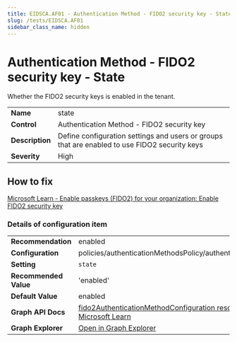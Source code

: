 ```yaml
---
title: EIDSCA.AF01 - Authentication Method - FIDO2 security key - State
slug: /tests/EIDSCA.AF01
sidebar_class_name: hidden
---
```


# Authentication Method - FIDO2 security key - State

Whether the FIDO2 security keys is enabled in the tenant.

| | |
|-|-|
| **Name** | state |
| **Control** | Authentication Method - FIDO2 security key |
| **Description** | Define configuration settings and users or groups that are enabled to use FIDO2 security keys |
| **Severity** | High |

## How to fix

[Microsoft Learn - Enable passkeys (FIDO2) for your organization: Enable FIDO2 security key](https://learn.microsoft.com/en-us/entra/identity/authentication/how-to-enable-passkey-fido2#enable-passkey-authentication-method)

### Details of configuration item
| | |
|-|-|
| **Recommendation** | enabled |
| **Configuration** | policies/authenticationMethodsPolicy/authenticationMethodConfigurations('Fido2') |
| **Setting** | `state` |
| **Recommended Value** | 'enabled' |
| **Default Value** | enabled |
| **Graph API Docs** | [fido2AuthenticationMethodConfiguration resource type - Microsoft Graph v1.0 - Microsoft Learn](https://learn.microsoft.com/en-us/graph/api/resources/fido2authenticationmethodconfiguration) |
| **Graph Explorer** | [Open in Graph Explorer](https://developer.microsoft.com/en-us/graph/graph-explorer?request=policies/authenticationMethodsPolicy/authenticationMethodConfigurations('Fido2')&method=GET&version=beta&GraphUrl=https://graph.microsoft.com) |



